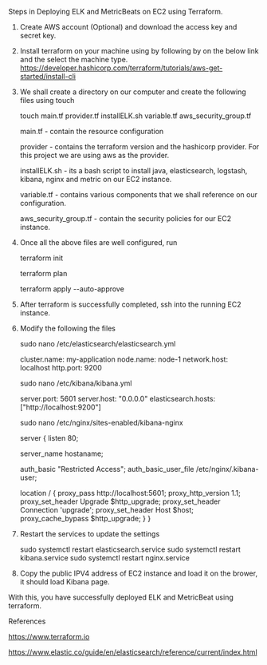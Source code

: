Steps in Deploying ELK and MetricBeats on EC2 using Terraform.

1. Create AWS account (Optional) and download the access key and secret key.

2. Install terraform on your machine using by following by on the below link and the select the machine type.
    https://developer.hashicorp.com/terraform/tutorials/aws-get-started/install-cli

3. We shall create a directory on our computer and create the following files using touch

    touch main.tf provider.tf installELK.sh variable.tf aws_security_group.tf

    main.tf - contain the resource configuration

    provider - contains the terraform version and the hashicorp provider. For this project we are using aws as the provider.

    installELK.sh - its a bash script to install java, elasticsearch, logstash, kibana, nginx and metric on our EC2 instance.

    variable.tf - contains various components that we shall reference on our configuration.

    aws_security_group.tf - contain the security policies for our EC2 instance.

4. Once all the above files are well configured, run 

    terraform init

    terraform plan

    terraform apply --auto-approve

5. After terraform is successfully completed, ssh into the running EC2 instance.

6. Modify the following the files

    sudo nano /etc/elasticsearch/elasticsearch.yml

    cluster.name: my-application
    node.name: node-1
    network.host: localhost
    http.port: 9200

    sudo nano /etc/kibana/kibana.yml

    server.port: 5601
    server.host: "0.0.0.0"
    elasticsearch.hosts: ["http://localhost:9200"]

    sudo nano /etc/nginx/sites-enabled/kibana-nginx

    server {
    listen 80;
 
    server_name hostaname;
 
    auth_basic "Restricted Access";
    auth_basic_user_file /etc/nginx/.kibana-user;
 
    location / {
        proxy_pass http://localhost:5601;
        proxy_http_version 1.1;
        proxy_set_header Upgrade $http_upgrade;
        proxy_set_header Connection 'upgrade';
        proxy_set_header Host $host;
        proxy_cache_bypass $http_upgrade;
    }
}

7. Restart the services to update the settings

    sudo systemctl restart elasticsearch.service
    sudo systemctl restart kibana.service
    sudo systemctl restart nginx.service

8. Copy the public IPV4 address of EC2 instance and load it on the brower, it should load Kibana page.

With this, you have successfully deployed ELK and MetricBeat using terraform.

References

https://www.terraform.io

https://www.elastic.co/guide/en/elasticsearch/reference/current/index.html

